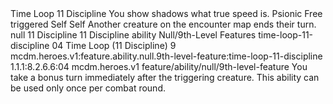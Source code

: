 <ability>
  <name>Time Loop</name>
  <cost>11 Discipline</cost>
  <flavor>You show shadows what true speed is.</flavor>
  <keywords>
    <keyword>Psionic</keyword>
  </keywords>
  <type>Free triggered</type>
  <distance>Self</distance>
  <target>Self</target>
  <trigger>Another creature on the encounter map ends their turn.</trigger>
  <metadata>
    <class>null</class>
    <cost>11 Discipline</cost>
    <cost_amount>11</cost_amount>
    <cost_resource>Discipline</cost_resource>
    <feature_type>ability</feature_type>
    <file_dpath>Null/9th-Level Features</file_dpath>
    <item_id>time-loop-11-discipline</item_id>
    <item_index>04</item_index>
    <item_name>Time Loop (11 Discipline)</item_name>
    <level>9</level>
    <scc>mcdm.heroes.v1:feature.ability.null.9th-level-feature:time-loop-11-discipline</scc>
    <scdc>1.1.1:8.2.6.6:04</scdc>
    <source>mcdm.heroes.v1</source>
    <type>feature/ability/null/9th-level-feature</type>
  </metadata>
  <effects>
    <effect type="mundane">You take a bonus turn immediately after the triggering creature. This ability can be used only once per combat round.</effect>
  </effects>
</ability>
